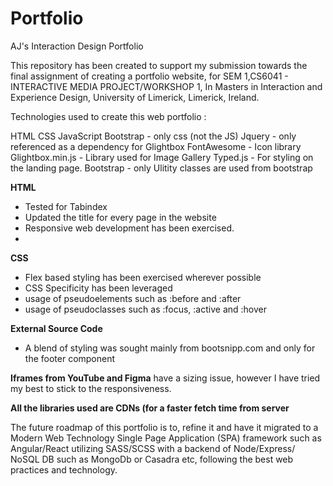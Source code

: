 # Portfolio


AJ's Interaction Design Portfolio

This repository has been created to support my submission towards the final assignment of creating a portfolio website, for SEM 1,CS6041 - INTERACTIVE MEDIA PROJECT/WORKSHOP 1, In Masters in Interaction and Experience Design, University of Limerick, Limerick, Ireland. 

Technologies used to create this web portfolio :

HTML
CSS
JavaScript
Bootstrap - only css (not the JS)
Jquery - only referenced as a dependency for Glightbox
FontAwesome - Icon library
Glightbox.min.js - Library used for Image Gallery
Typed.js - For styling on the landing page.
Bootstrap - only Ulitity classes are used from bootstrap 

**HTML**
 - Tested for Tabindex 
 - Updated the title for every page in the website 
 - Responsive web development has been exercised. 
 - 
**CSS** 
 - Flex based styling has been exercised wherever possible
 - CSS Specificity has been leveraged
 - usage of pseudoelements such as :before and :after
 - usage of pseudoclasses such as :focus, :active and :hover
 
**External Source Code**
- A blend of styling was sought mainly from bootsnipp.com and only for the footer component

**Iframes from YouTube and Figma** have a sizing issue, however I have tried my best to stick to the responsiveness.

**All the libraries used are CDNs (for a faster fetch time from server**

The future roadmap of this portfolio is to, refine it and have it migrated to a Modern Web Technology Single Page Application (SPA) framework such as Angular/React utilizing SASS/SCSS with a backend of Node/Express/ NoSQL DB such as MongoDb or Casadra etc, following the best web practices and technology.
